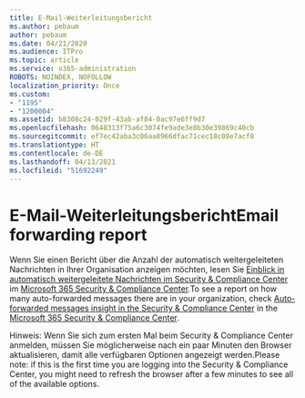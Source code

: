 ```yaml
---
title: E-Mail-Weiterleitungsbericht
ms.author: pebaum
author: pebaum
ms.date: 04/21/2020
ms.audience: ITPro
ms.topic: article
ms.service: o365-administration
ROBOTS: NOINDEX, NOFOLLOW
localization_priority: Once
ms.custom:
- "1195"
- "1200004"
ms.assetid: b8308c24-029f-43ab-af84-0ac97e6ff9d7
ms.openlocfilehash: 0648313f75a6c3074fe9ade3e8b30e39869c40cb
ms.sourcegitcommit: ef7ec42aba3c06aa8966dfac71cec18c08e7acf8
ms.translationtype: HT
ms.contentlocale: de-DE
ms.lasthandoff: 04/13/2021
ms.locfileid: "51692249"
---
```

# <a name="email-forwarding-report"></a><span data-ttu-id="697ce-102">E-Mail-Weiterleitungsbericht</span><span class="sxs-lookup"><span data-stu-id="697ce-102">Email forwarding report</span></span>

<span data-ttu-id="697ce-103">Wenn Sie einen Bericht über die Anzahl der automatisch weitergeleiteten Nachrichten in Ihrer Organisation anzeigen möchten, lesen Sie [Einblick in automatisch weitergeleitete Nachrichten im Security & Compliance Center](https://docs.microsoft.com/microsoft-365/security/office-365-security/mfi-auto-forwarded-messages-report) im [Microsoft 365 Security &amp; Compliance Center](https://protection.office.com/#/homepage).</span><span class="sxs-lookup"><span data-stu-id="697ce-103">To see a report on how many auto-forwarded messages there are in your organization, check [Auto-forwarded messages insight in the Security & Compliance Center](https://docs.microsoft.com/microsoft-365/security/office-365-security/mfi-auto-forwarded-messages-report) in the [Microsoft 365 Security &amp; Compliance Center](https://protection.office.com/#/homepage).</span></span>
  
<span data-ttu-id="697ce-104">Hinweis: Wenn Sie sich zum ersten Mal beim Security &amp; Compliance Center anmelden, müssen Sie möglicherweise nach ein paar Minuten den Browser aktualisieren, damit alle verfügbaren Optionen angezeigt werden.</span><span class="sxs-lookup"><span data-stu-id="697ce-104">Please note: if this is the first time you are logging into the Security &amp; Compliance Center, you might need to refresh the browser after a few minutes to see all of the available options.</span></span>
  